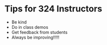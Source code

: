 # Tips for 324 Instructors

- Be kind
- Do in class demos
- Get feedback from students
- Always be improving!!!!!


